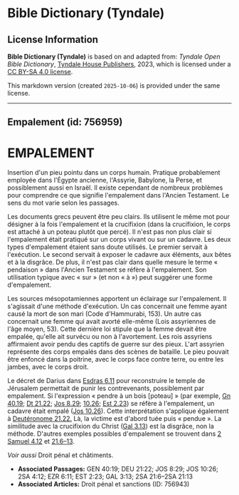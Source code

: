 # Bible Dictionary (Tyndale)

## License Information

**Bible Dictionary (Tyndale)** is based on and adapted from: _Tyndale Open Bible Dictionary_, [Tyndale House Publishers](https://tyndaleopenresources.com/), 2023, which is licensed under a [CC BY-SA 4.0 license](https://creativecommons.org/licenses/by-sa/4.0/legalcode.en).

This markdown version (created `2025-10-06`) is provided under the same license.



--------------------------------

## Empalement (id: 756959)

EMPALEMENT
==========

Insertion d'un pieu pointu dans un corps humain. Pratique probablement employée dans l'Égypte ancienne, l'Assyrie, Babylone, la Perse, et possiblement aussi en Israël. Il existe cependant de nombreux problèmes pour comprendre ce que signifie l'empalement dans l'Ancien Testament. Le sens du mot varie selon les passages.

Les documents grecs peuvent être peu clairs. Ils utilisent le même mot pour désigner à la fois l'empalement et la crucifixion (dans la crucifixion, le corps est attaché à un poteau plutôt que percé). Il n'est pas non plus clair si l'empalement était pratiqué sur un corps vivant ou sur un cadavre. Les deux types d'empalement étaient sans doute utilisés. Le premier servait à l'exécution. Le second servait à exposer le cadavre aux éléments, aux bêtes et à la disgrâce. De plus, il n'est pas clair dans quelle mesure le terme « pendaison » dans l'Ancien Testament se réfère à l'empalement. Son utilisation typique avec « sur » (et non « à ») peut suggérer une forme d'empalement.

Les sources mésopotamiennes apportent un éclairage sur l'empalement. Il s'agissait d'une méthode d'exécution. Un cas concernait une femme ayant causé la mort de son mari (Code d'Hammurabi, 153\). Un autre cas concernait une femme qui avait avorté elle\-même (Lois assyriennes de l'âge moyen, 53\). Cette dernière loi stipule que la femme devait être empalée, qu'elle ait survécu ou non à l'avortement. Les rois assyriens affirmaient avoir pendu des captifs de guerre sur des pieux. L'art assyrien représente des corps empalés dans des scènes de bataille. Le pieu pouvait être enfoncé dans la poitrine, avec le corps face contre terre, ou entre les jambes, avec le corps droit.

Le décret de Darius dans [Esdras 6\.11](https://ref.ly/Ezra6:11) pour reconstruire le temple de Jérusalem permettait de punir les contrevenants, possiblement par empalement. Si l'expression « pendre à un bois \[poteau] » (par exemple, [Gn 40\.19](https://ref.ly/Gen40:19); [Dt 21\.22](https://ref.ly/Deut21:22); [Jos 8\.29](https://ref.ly/Josh8:29); [10\.26](https://ref.ly/Josh10:26); [Est 2\.23](https://ref.ly/Esth2:23)) se réfère à l'empalement, un cadavre était empalé ([Jos 10\.26](https://ref.ly/Josh10:26)). Cette interprétation s'applique également à [Deutéronome 21\.22\.](https://ref.ly/Deut21:22) Là, la victime est d'abord tuée puis « pendue ». La similitude avec la crucifixion du Christ ([Gal 3\.13](https://ref.ly/Gal3:13)) est la disgrâce, non la méthode. D'autres exemples possibles d'empalement se trouvent dans [2 Samuel 4\.12](https://ref.ly/2Sam4:12) et [21\.6–13](https://ref.ly/2Sam21:6-2Sam21:13).

*Voir aussi* Droit pénal et châtiments.

* **Associated Passages:** GEN 40:19; DEU 21:22; JOS 8:29; JOS 10:26; 2SA 4:12; EZR 6:11; EST 2:23; GAL 3:13; 2SA 21:6–2SA 21:13
* **Associated Articles:** Droit pénal et sanctions (ID: 756943)

